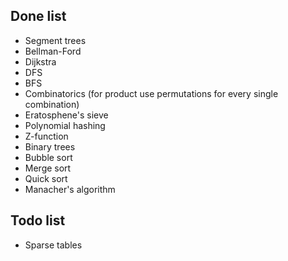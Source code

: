## Done list
- Segment trees
- Bellman-Ford
- Dijkstra
- DFS
- BFS
- Combinatorics (for product use permutations for every single combination)
- Eratosphene's sieve
- Polynomial hashing
- Z-function
- Binary trees
- Bubble sort
- Merge sort
- Quick sort
- Manacher's algorithm

## Todo list
- Sparse tables
